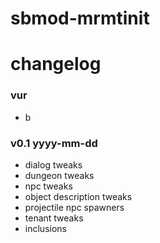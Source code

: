 # sbmod-mrmtinit
# changelog

### vur
+ b

### v0.1 yyyy-mm-dd
+ dialog tweaks
+ dungeon tweaks
+ npc tweaks
+ object description tweaks
+ projectile npc spawners
+ tenant tweaks
+ inclusions
